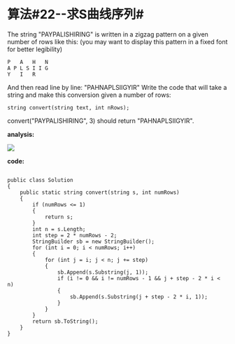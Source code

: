 # 算法#22--求S曲线序列#

The string "PAYPALISHIRING" is written in a zigzag pattern on a given number of rows like this: (you may want to display this pattern in a fixed font for better legibility)

	P   A   H   N
	A P L S I I G
	Y   I   R

And then read line by line: "PAHNAPLSIIGYIR"
Write the code that will take a string and make this conversion given a number of rows:

	string convert(string text, int nRows);

convert("PAYPALISHIRING", 3) should return "PAHNAPLSIIGYIR".

**analysis:**

![](http://i.imgur.com/gmpPiNK.jpg)

**code:**

```Csharp

public class Solution
{
    public static string convert(string s, int numRows)
    {
        if (numRows <= 1)
        {
            return s;
        }
        int n = s.Length;
        int step = 2 * numRows - 2;
        StringBuilder sb = new StringBuilder();
        for (int i = 0; i < numRows; i++)
        {
            for (int j = i; j < n; j += step)
            {
                sb.Append(s.Substring(j, 1));
                if (i != 0 && i != numRows - 1 && j + step - 2 * i < n)
                {
                    sb.Append(s.Substring(j + step - 2 * i, 1));
                }
            }
        }
        return sb.ToString();
    }
}
```